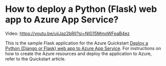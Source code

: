 # How to deploy a Python (Flask) web app to Azure App Service?

Video: https://youtu.be/ujiJaz2bRII?si=NlG15MmoWFpaB4ez 

This is the sample Flask application for the Azure Quickstart [Deploy a Python (Django or Flask) web app to Azure App Service](https://docs.microsoft.com/en-us/azure/app-service/quickstart-python). For instructions on how to create the Azure resources and deploy the application to Azure, refer to the Quickstart article.

